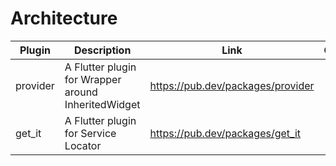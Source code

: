 # Architecture

| Plugin | Description | Link | Comments |
| --- | --- | --- | --- |
| provider | A Flutter plugin for Wrapper around InheritedWidget | https://pub.dev/packages/provider |
| get_it | A Flutter plugin for Service Locator | https://pub.dev/packages/get_it |
